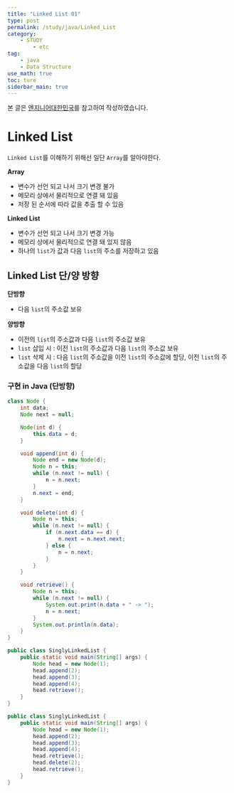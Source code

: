 ```yaml
---
title: "Linked List 01"
type: post
permalink: /study/java/Linked_List
category: 
    - STUDY
        - etc
tag:
    - java
    - Data Structure
use_math: true
toc: ture
siderbar_main: true
---
```

본 글은 [엔지니어대한민국](https://www.youtube.com/user/damazzang)를 참고하여 작성하였습니다.

# Linked List
`Linked List`를 이해하기 위해선 일단 `Array`를 알아야한다.  

**Array**  
- 변수가 선언 되고 나서 크기 변경 불가
- 메모리 상에서 물리적으로 연결 돼 있음
- 저장 된 순서에 따라 값을 추출 할 수 있음

**Linked List**  
- 변수가 선언 되고 나서 크기 변경 가능
- 메모리 상에서 물리적으로 연결 돼 있지 않음
- 하나의 `list`가 값과 다음 `list`의 주소를 저장하고 있음

## Linked List 단/양 방향

**단방향**  
- 다음 `list`의 주소값 보유

**양방향**  
- 이전의 `list`의 주소값과 다음 `list`의 주소값 보유
- `list` 삽입 시 : 이전 `list`의 주소값과 다음 `list`의 주소값 보유
- `list` 삭제 시 : 다음 `list`의 주소값을 이전 `list`의 주소값에 할당, 이전 `list`의 주소값을 다음 `list`의 할당

### 구현 in Java (단방향)
```java
class Node {
	int data;
	Node next = null;

	Node(int d) {
		this.data = d;
	}

	void append(int d) {
		Node end = new Node(d);
		Node n = this;
		while (n.next != null) {
			n = n.next;
		}
		n.next = end;
	}

	void delete(int d) {
		Node n = this;
		while (n.next != null) {
			if (n.next.data == d) {
				n.next = n.next.next;
			} else {
				n = n.next;
			}
		}
	}

	void retrieve() {
		Node n = this;
		while (n.next != null) {
			System.out.print(n.data + " -> ");
			n = n.next;
		}
		System.out.println(n.data);
	}
}
```

```java
public class SinglyLinkedList {
	public static void main(String[] args) {
		Node head = new Node(1);
		head.append(2);
		head.append(3);
		head.append(4);
		head.retrieve();
	}
}
```

```java
public class SinglyLinkedList {
	public static void main(String[] args) {
		Node head = new Node(1);
		head.append(2);
		head.append(3);
		head.append(4);
		head.retrieve();
        head.delete(2);
        head.retrieve();
	}
}
```
